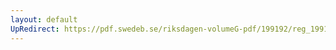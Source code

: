 ```yaml
---
layout: default
UpRedirect: https://pdf.swedeb.se/riksdagen-volumeG-pdf/199192/reg_199192/reg_199192_0947.pdf
---
```

